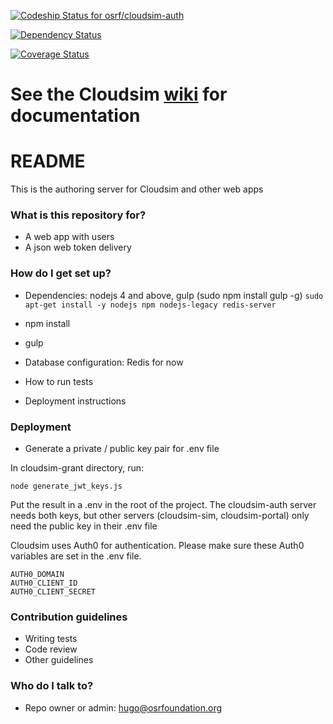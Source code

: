 [ ![Codeship Status for osrf/cloudsim-auth](https://codeship.com/projects/d48e5670-0c06-0134-283f-368b7d3cc702/status?branch=default)](https://codeship.com/projects/156010)

[![Dependency Status](https://www.versioneye.com/user/projects/57ca2dec939fc60037ebcff7/badge.svg?style=flat-square)](https://www.versioneye.com/user/projects/57ca2dec939fc60037ebcff7)

[![Coverage Status](https://coveralls.io/repos/bitbucket/osrf/cloudsim-auth/badge.svg?branch=default)](https://coveralls.io/bitbucket/osrf/cloudsim-auth?branch=default)

# See the Cloudsim [wiki](https://bitbucket.org/osrf/cloudsim/wiki) for documentation #

# README #

This is the authoring server for Cloudsim and other web apps

### What is this repository for? ###

* A web app with users
* A json web token delivery

### How do I get set up? ###

* Dependencies: nodejs 4 and above, gulp (sudo npm install gulp -g)
  `sudo apt-get install -y nodejs npm nodejs-legacy redis-server`

* npm install
* gulp
* Database configuration: Redis for now
* How to run tests
* Deployment instructions

### Deployment ###

* Generate a private / public key pair for .env file

In cloudsim-grant directory, run:

`node generate_jwt_keys.js`

Put the result in a .env in the root of the project. The cloudsim-auth server
needs both keys, but other servers (cloudsim-sim, cloudsim-portal) only need
the public key in their .env file

Cloudsim uses Auth0 for authentication. Please make sure these Auth0 variables
are set in the .env file.

~~~
AUTH0_DOMAIN
AUTH0_CLIENT_ID
AUTH0_CLIENT_SECRET
~~~~

### Contribution guidelines ###

* Writing tests
* Code review
* Other guidelines

### Who do I talk to? ###

* Repo owner or admin: hugo@osrfoundation.org
